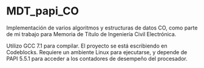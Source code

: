# MDT_papi_CO
Implementación de varios algoritmos y estructuras de datos CO, como parte de mi trabajo para Memoria de Título de Ingeniería Civil Electrónica.

Utilizo GCC 7.1 para compilar. El proyecto se está escribiendo en Codeblocks. Requiere un ambiente Linux para ejecutarse, y depende de PAPI 5.5.1 para acceder a los contadores de desempeño del procesador.
